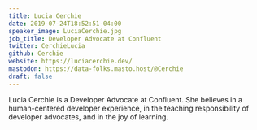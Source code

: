 ```yaml
---
title: Lucia Cerchie
date: 2019-07-24T18:52:51-04:00
speaker_image: LuciaCerchie.jpg
job_title: Developer Advocate at Confluent
twitter: CerchieLucia
github: Cerchie
website: https://luciacerchie.dev/
mastodon: https://data-folks.masto.host/@Cerchie
draft: false
---
```



Lucia Cerchie is a Developer Advocate at Confluent. She believes in a human-centered developer experience, in the teaching responsibility of developer advocates, and in the joy of learning.